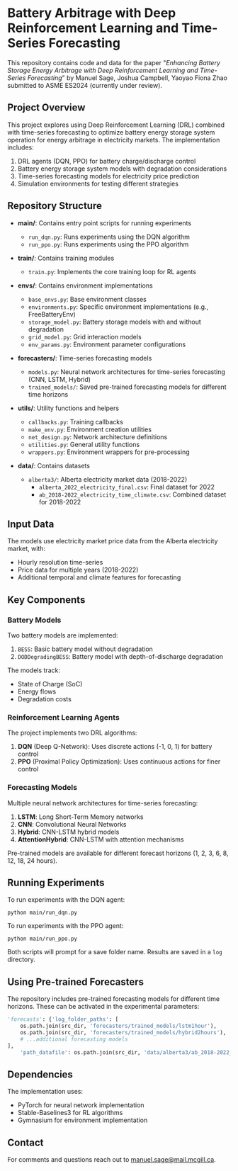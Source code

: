 # Battery Arbitrage with Deep Reinforcement Learning and Time-Series Forecasting

This repository contains code and data for the paper "_Enhancing Battery Storage Energy Arbitrage with Deep Reinforcement Learning and Time-Series Forecasting_" by Manuel Sage, Joshua Campbell, Yaoyao Fiona Zhao submitted to ASME ES2024 (currently under review).

## Project Overview

This project explores using Deep Reinforcement Learning (DRL) combined with time-series forecasting to optimize battery energy storage system operation for energy arbitrage in electricity markets. The implementation includes:

1. DRL agents (DQN, PPO) for battery charge/discharge control
2. Battery energy storage system models with degradation considerations
3. Time-series forecasting models for electricity price prediction
4. Simulation environments for testing different strategies

## Repository Structure

- **main/**: Contains entry point scripts for running experiments
  - `run_dqn.py`: Runs experiments using the DQN algorithm
  - `run_ppo.py`: Runs experiments using the PPO algorithm
  
- **train/**: Contains training modules
  - `train.py`: Implements the core training loop for RL agents
  
- **envs/**: Contains environment implementations
  - `base_envs.py`: Base environment classes
  - `environments.py`: Specific environment implementations (e.g., FreeBatteryEnv)
  - `storage_model.py`: Battery storage models with and without degradation
  - `grid_model.py`: Grid interaction models
  - `env_params.py`: Environment parameter configurations
  
- **forecasters/**: Time-series forecasting models
  - `models.py`: Neural network architectures for time-series forecasting (CNN, LSTM, Hybrid)
  - `trained_models/`: Saved pre-trained forecasting models for different time horizons
  
- **utils/**: Utility functions and helpers
  - `callbacks.py`: Training callbacks
  - `make_env.py`: Environment creation utilities
  - `net_design.py`: Network architecture definitions
  - `utilities.py`: General utility functions
  - `wrappers.py`: Environment wrappers for pre-processing
  
- **data/**: Contains datasets
  - `alberta3/`: Alberta electricity market data (2018-2022)
    - `alberta_2022_electricity_final.csv`: Final dataset for 2022
    - `ab_2018-2022_electricity_time_climate.csv`: Combined dataset for 2018-2022

## Input Data

The models use electricity market price data from the Alberta electricity market, with:
- Hourly resolution time-series
- Price data for multiple years (2018-2022)
- Additional temporal and climate features for forecasting

## Key Components

### Battery Models

Two battery models are implemented:
1. `BESS`: Basic battery model without degradation
2. `DODDegradingBESS`: Battery model with depth-of-discharge degradation

The models track:
- State of Charge (SoC)
- Energy flows
- Degradation costs

### Reinforcement Learning Agents

The project implements two DRL algorithms:
1. **DQN** (Deep Q-Network): Uses discrete actions (-1, 0, 1) for battery control
2. **PPO** (Proximal Policy Optimization): Uses continuous actions for finer control

### Forecasting Models

Multiple neural network architectures for time-series forecasting:
1. **LSTM**: Long Short-Term Memory networks
2. **CNN**: Convolutional Neural Networks
3. **Hybrid**: CNN-LSTM hybrid models
4. **AttentionHybrid**: CNN-LSTM with attention mechanisms

Pre-trained models are available for different forecast horizons (1, 2, 3, 6, 8, 12, 18, 24 hours).

## Running Experiments

To run experiments with the DQN agent:
```
python main/run_dqn.py
```

To run experiments with the PPO agent:
```
python main/run_ppo.py
```

Both scripts will prompt for a save folder name. Results are saved in a `log` directory.

## Using Pre-trained Forecasters

The repository includes pre-trained forecasting models for different time horizons. These can be activated in the experimental parameters:

```python
'forecasts': {'log_folder_paths': [
    os.path.join(src_dir, 'forecasters/trained_models/lstm1hour'),
    os.path.join(src_dir, 'forecasters/trained_models/hybrid2hours'),
    # ...additional forecasting models
],
    'path_datafile': os.path.join(src_dir, 'data/alberta3/ab_2018-2022_electricity_time_climate.csv')},
```

## Dependencies

The implementation uses:
- PyTorch for neural network implementation
- Stable-Baselines3 for RL algorithms
- Gymnasium for environment implementation

## Contact

For comments and questions reach out to [manuel.sage@mail.mcgill.ca](manuel.sage@mail.mcgill.ca).